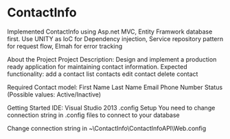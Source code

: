 # ContactInfo

Implemented ContactInfo using Asp.net MVC, Entity Framwork database first. Use UNITY  as IoC for Dependency injection, 
Service repository pattern for request flow, Elmah for error tracking

About the Project
Project Description:
Design and implement a production ready application for maintaining contact information.
Expected functionality:
add a contact
list contacts
edit contact
delete contact

Required Contact model:
First Name
Last Name
Email
Phone Number
Status (Possible values: Active/Inactive)

Getting Started
IDE: Visual Studio 2013
.config Setup
You need to change connection string in .config files to connect to your database

Change connection string in ~\ContactInfo\ContactInfoAPI\Web.config
 
